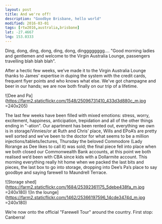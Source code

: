 ```yaml
---
layout: post
title: And we're off!
description: "Goodbye Brisbane, hello world"
modified: 2016-03-01
tags: [rtw2016,australia,brisbane]
lat: -27.4667
lng: 153.0333
---
```



Ding, dong, ding, dong, ding, dong, dingggggggg…. "Good morning ladies and gentlemen and welcome to the Virgin Australia Lounge, passengers travelling blah blah blah".

After a hectic few weeks, we’ve made it to the Virgin Australia Lounge thanks to James' expertise in duping the system with the credit cards, frequent flyer points and who knows what else. We've got champagne and beer in our hands; we are now both finally on our trip of a lifetime.

![Dee and Pa](https://farm2.staticflickr.com/1548/25096731410_433d3d880c_m.jpg =240x205)

The last few weeks have been filled with mixed emotions: stress, worry, excitement, happiness, anticipation, trepidation and all of the other things ending in "-ation". Our apartment has been rented out, everything we own is in storage/Vinnies/or at Ruth and Chris’ place, Wills and EPoA’s are pretty well sorted and we’ve been to the doctor for what seems to be a million injections/tablets/lectures, Thursday the beloved Commodore (Lady Rorange as Dee likes to call it) was sold; the final piece fell into place when we both closed our Commonwealth Bank accounts, at this point we both realised we’d been with CBA since kids with a Dollarmite account. This morning everything really hit home when we packed the last bits and pieces, the last box to go into storage, dropping into Dee’s Pa’s place to say goodbye and saying farewell to Maundrell Terrace.


![Storage shed](https://farm2.staticflickr.com/1684/25392361175_5debe438fa_m.jpg =240x180) ![In the lounge](https://farm2.staticflickr.com/1462/25366197596_14cde3474d_m.jpg =240x180)
 
We’re now onto the official "Farewell Tour" around the country. First stop: Canberra!

